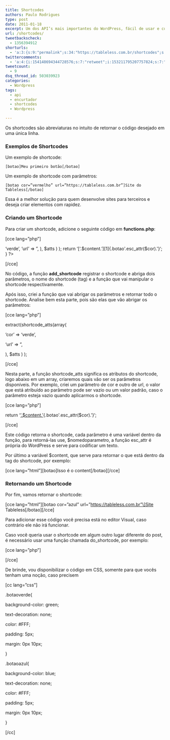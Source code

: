 ```yaml
---
title: Shortcodes
authors: Paulo Rodrigues
type: post
date: 2011-01-18
excerpt: Um dos API’s mais importantes do WordPress, fácil de usar e customizar.
url: /shortcodes/
tweetbackscheck:
  - 1356394912
shorturls:
  - 'a:3:{s:9:"permalink";s:34:"https://tableless.com.br/shortcodes";s:7:"tinyurl";s:26:"https://tinyurl.com/3j9t5ok";s:4:"isgd";s:19:"https://is.gd/afFxDc";}'
twittercomments:
  - 'a:4:{i:154148694344728576;s:7:"retweet";i:153211795207757824;s:7:"retweet";i:153200260695605248;s:7:"retweet";i:153199207430373376;s:7:"retweet";}'
tweetcount:
  - 9
dsq_thread_id: 503039923
categories:
  - Wordpress
tags:
  - api
  - encurtador
  - shortcodes
  - Wordpress

---
```

Os shortcodes são abreviaturas no intuito de retornar o código desejado em uma única linha.

### Exemplos de Shortcodes

Um exemplo de shortcode: 

`[botao]Meu primeiro botão[/botao]`

Um exemplo de shortcode com parâmetros: 

`[botao cor=”vermelho” url=”https://tableless.com.br”]Site do Tableless[/botao]`

Essa é a melhor solução para quem desenvolve sites para terceiros e deseja criar elementos com rapidez.

### Criando um Shortcode

Para criar um shortcode, adicione o seguinte código em **functions.php**:

[cce lang=&#8221;php&#8221;]
  
<?php
  
add\_shortcode(&#8216;botao&#8217;, &#8216;botao\_shortcode&#8217;);

function botao_shortcode( $atts, $content = null ) {

extract(shortcode_atts(array(
        
&#8216;cor&#8217; => &#8216;verde&#8217;,
        
&#8216;url&#8217; => &#8221;,
     
), $atts ) );

return &#8216;[&#8216;.$content.&#8217;][1]{.botao'.esc_attr($cor).'}&#8216;;
  
}
  
?>
  
[/cce]

No código, a função **add_shortcode** registrar o shortcode e abriga dois parâmetros, o nome do shortcode (tag) e a função que vai manipular o shortcode respectivamente.

Após isso, criei a função que vai abrigar os parâmetros e retornar todo o shortcode. Analise bem esta parte, pois são elas que vão abrigar os parâmetros: 

[cce lang=&#8221;php&#8221;]
     
extract(shortcode_atts(array(
        
&#8216;cor&#8217; => &#8216;verde&#8217;,
        
&#8216;url&#8217; => &#8221;,
     
), $atts ) );
  
[/cce]

Nesta parte, a função shortcode_atts significa os atributos do shortcode, logo abaixo em um array, criaremos quais vão ser os parâmetros disponíveis. Por exemplo, criei um parâmetro de cor e outro de url, o valor que está atribuído ao parâmetro pode ser vazio ou um valor padrão, caso o parâmetro esteja vazio quando aplicarmos o shortcode.

[cce lang=&#8221;php&#8221;]
        
return &#8216;[&#8216;.$content.&#8217;][1]{.botao'.esc_attr($cor).'}&#8216;;
  
[/cce]

Este código retorna o shortcode, cada parâmetro é uma variável dentro da função, para retorná-las use, $nomedoparametro, a função esc_attr é própria do WordPress e serve para codificar um texto. 

Por último a variável $content, que serve para retornar o que está dentro da tag do shortcode, por exemplo:
  
\[cce lang=&#8221;html&#8221;\]\[botao\]Isso é o content\[/botao\]\[/cce\] 

### Retornando um Shortcode

Por fim, vamos retornar o shortcode: 

\[cce lang=&#8221;html&#8221;\]\[botao cor=”azul” url=”https://tableless.com.br”\]Site Tableless\[/botao\]\[/cce\]

Para adicionar esse código você precisa está no editor Visual, caso contrário ele não irá funcionar.

Caso você queria usar o shortcode em algum outro lugar diferente do post, é necessário usar uma função chamada do_shortcode, por exemplo: 

[cce lang=&#8221;php&#8221;]
  
<?php echo do_shortcode(‘[botao cor=”azul” url=”https://tableless.com.br”]Site Tableless [/botao]’); ?>
  
[/cce]

De brinde, vou disponibilizar o código em CSS, somente para que vocês tenham uma noção, caso precisem

[cc lang=&#8221;css&#8221;]
  
.botaoverde{
	  
background-color: green;
	  
text-decoration: none;
	  
color: #FFF;
	  
padding: 5px;
	  
margin: 0px 10px;
  
}

.botaoazul{
	  
background-color: blue;
	  
text-decoration: none;
	  
color: #FFF;
	  
padding: 5px;
	  
margin: 0px 10px;
  
}

[/cc]

 [1]: '.esc_attr($url).' "'.$content.'"